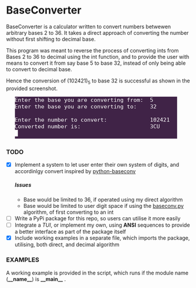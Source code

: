 # **BaseConverter**

BaseConverter is a calculator written to convert numbers betwewen arbitrary bases 2 to 36. It takes a direct approach of converting the number without first shifting to decimal base.

This program was meant to reverse the process of converting ints from Bases 2 to 36 to decimal using the int function, and to provide the user with means to convert it from say base 5 to base 32, instead of only being able to convert to decimal base.

Hence the conversion of (102421)<sub>5</sub> to base 32 is successful as shown in the provided screenshot.

<ul>
  
![](output.png?raw=true)
</ul>

### TODO
  - [x] Implement a system to let user enter their own system of digits, and accordinlgy convert inspired by [python-baseconv](https://github.com/semente/python-baseconv)
     ##### Issues
     - Base would be limited to 36, if operated using my direct algorithm
     - Base would be limited to user digit space if using the [baseconv.py](https://github.com/semente/python-baseconv/blob/master/baseconv.py) algorithm, of first converting to an int
  - [ ] Write a PyPi package for this repo, so users can utilise it more easily
  - [ ] Integrate a *TUI*, or implement my own, using **ANSI** sequences to provide a better interface as part of the package itself
  - [x] Include working examples in a separate file, which imports the package, utilising, both direct, and decimal algorithm
  
### EXAMPLES
  
  A working example is provided in the script, which runs if the module name (__\_\_name\_\___) is __\_\_main\_\___ .
